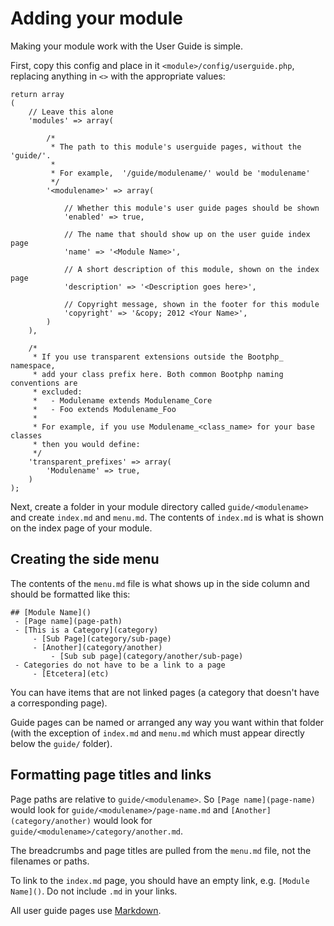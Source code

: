 # Adding your module

Making your module work with the User Guide is simple.

First, copy this config and place in it `<module>/config/userguide.php`, replacing anything in `<>` with the appropriate values:

	return array
	(
		// Leave this alone
		'modules' => array(

			/*
			 * The path to this module's userguide pages, without the 'guide/'.
			 *
			 * For example,  '/guide/modulename/' would be 'modulename'
			 */
			'<modulename>' => array(

				// Whether this module's user guide pages should be shown
				'enabled' => true,

				// The name that should show up on the user guide index page
				'name' => '<Module Name>',

				// A short description of this module, shown on the index page
				'description' => '<Description goes here>',

				// Copyright message, shown in the footer for this module
				'copyright' => '&copy; 2012 <Your Name>',
			)
		),

		/*
		 * If you use transparent extensions outside the Bootphp_ namespace,
		 * add your class prefix here. Both common Bootphp naming conventions are
		 * excluded:
		 *   - Modulename extends Modulename_Core
		 *   - Foo extends Modulename_Foo
		 *
		 * For example, if you use Modulename_<class_name> for your base classes
		 * then you would define:
		 */
		'transparent_prefixes' => array(
			'Modulename' => true,
		)
	);

Next, create a folder in your module directory called `guide/<modulename>` and create `index.md` and `menu.md`.  The contents of `index.md` is what is shown on the index page of your module.

## Creating the side menu

The contents of the `menu.md` file is what shows up in the side column and should be formatted like this:

	## [Module Name]()
	 - [Page name](page-path)
	 - [This is a Category](category)
		 - [Sub Page](category/sub-page)
		 - [Another](category/another)
			 - [Sub sub page](category/another/sub-page)
	 - Categories do not have to be a link to a page
		 - [Etcetera](etc)

You can have items that are not linked pages (a category that doesn't have a corresponding page).

Guide pages can be named or arranged any way you want within that folder (with the exception of `index.md` and `menu.md` which must appear directly below the `guide/` folder).

## Formatting page titles and links

Page paths are relative to `guide/<modulename>`.  So `[Page name](page-name)` would look for `guide/<modulename>/page-name.md` and `[Another](category/another)` would look for `guide/<modulename>/category/another.md`.

The breadcrumbs and page titles are pulled from the `menu.md` file, not the filenames or paths.

To link to the `index.md` page, you should have an empty link, e.g. `[Module Name]()`.  Do not include `.md` in your links.

All user guide pages use [Markdown](markdown).